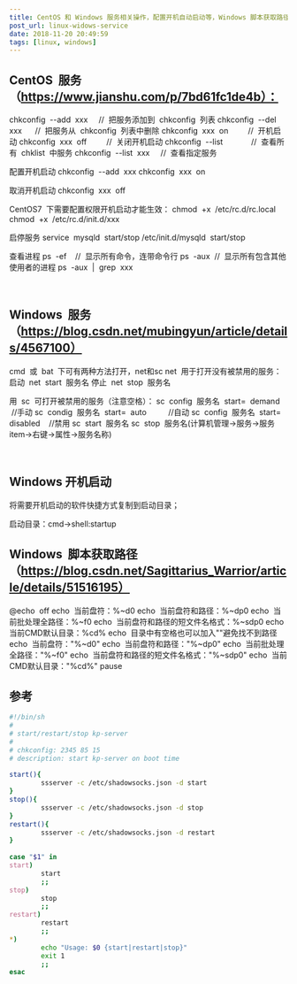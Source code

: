 ```yaml
---
title: CentOS 和 Windows 服务相关操作，配置开机自动启动等，Windows 脚本获取路径语法
post_url: linux-widows-service
date: 2018-11-20 20:49:59
tags: [linux, windows]
---
```

## CentOS  服务（https://www.jianshu.com/p/7bd61fc1de4b）：
chkconfig  --add  xxx     //  把服务添加到  chkconfig  列表
chkconfig  --del  xxx      //  把服务从  chkconfig  列表中删除
chkconfig  xxx  on         //  开机启动
chkconfig  xxx  off         //  关闭开机启动
chkconfig  --list             //  查看所有  chklist  中服务
chkconfig  --list  xxx     //  查看指定服务

配置开机启动
chkconfig  --add  xxx
chkconfig  xxx  on

取消开机启动
chkconfig  xxx  off


CentOS7  下需要配置权限开机启动才能生效：
chmod  +x  /etc/rc.d/rc.local
chmod  +x  /etc/rc.d/init.d/xxx


启停服务
service  mysqld  start/stop
/etc/init.d/mysqld  start/stop

查看进程
ps  -ef    //  显示所有命令，连带命令行
ps  -aux  //  显示所有包含其他使用者的进程
ps  -aux  |  grep  xxx

 

## Windows  服务（https://blog.csdn.net/mubingyun/article/details/4567100）
cmd  或  bat  下可有两种方法打开，net和sc
net  用于打开没有被禁用的服务：  
启动  net  start  服务名
停止  net  stop  服务名

用  sc  可打开被禁用的服务（注意空格）：
sc  config  服务名  start=  demand     //手动
sc  condig  服务名  start=  auto          //自动
sc  config  服务名  start=  disabled    //禁用
sc  start  服务名
sc  stop  服务名(计算机管理→服务→服务item→右键→属性→服务名称)

 

## Windows 开机启动

将需要开机启动的软件快捷方式复制到启动目录；

启动目录：cmd→shell:startup


## Windows  脚本获取路径（https://blog.csdn.net/Sagittarius_Warrior/article/details/51516195）
@echo  off
echo  当前盘符：%~d0
echo  当前盘符和路径：%~dp0
echo  当前批处理全路径：%~f0
echo  当前盘符和路径的短文件名格式：%~sdp0
echo  当前CMD默认目录：%cd%
echo  目录中有空格也可以加入""避免找不到路径
echo  当前盘符："%~d0"
echo  当前盘符和路径："%~dp0"
echo  当前批处理全路径："%~f0"
echo  当前盘符和路径的短文件名格式："%~sdp0"
echo  当前CMD默认目录："%cd%"
pause

## 参考
```bash
#!/bin/sh
#
# start/restart/stop kp-server
#
# chkconfig: 2345 85 15
# description: start kp-server on boot time
 
start(){
        ssserver -c /etc/shadowsocks.json -d start
}
stop(){
        ssserver -c /etc/shadowsocks.json -d stop
}
restart(){
        ssserver -c /etc/shadowsocks.json -d restart
}
 
case "$1" in
start)
        start
        ;;
stop)
        stop
        ;;
restart)
        restart
        ;;
*)
        echo "Usage: $0 {start|restart|stop}"
        exit 1
        ;;
esac
```